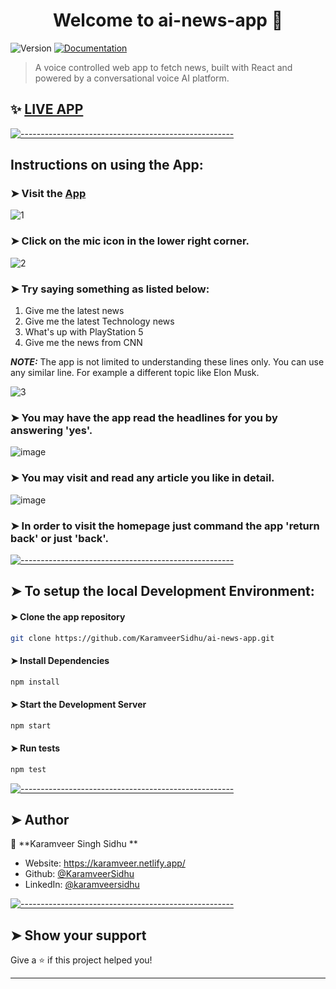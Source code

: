 <!-- ⚠️ This README has been generated from the file(s) "blueprint.md" ⚠️--><h1 align="center">Welcome to ai-news-app 👋</h1>
<p>
  <img alt="Version" src="https://img.shields.io/badge/version-0.1.0-blue.svg?cacheSeconds=2592000" />
  <a href="https://github.com/KaramveerSidhu/ai-news-app" target="_blank">
    <img alt="Documentation" src="https://img.shields.io/badge/documentation-yes-brightgreen.svg" />
  </a>
</p>

> A voice controlled web app to fetch news, built with React and powered by a conversational voice AI platform.


## ✨ [LIVE APP](https://ainewsapp.netlify.app/)

[![-----------------------------------------------------](https://raw.githubusercontent.com/andreasbm/readme/master/assets/lines/colored.png)](#install)

## Instructions on using the App:
### ➤ Visit the [App](https://ainewsapp.netlify.app/)
![1](https://user-images.githubusercontent.com/51775341/113926341-abd62d80-9809-11eb-99c0-185b694c5a03.PNG)

### ➤ Click on the mic icon in the lower right corner.
![2](https://user-images.githubusercontent.com/51775341/113926414-bf819400-9809-11eb-8cbe-d9059854dd5f.PNG)

### ➤ Try saying something as listed below:
1. Give me the latest news 
2. Give me the latest Technology news
3. What's up with PlayStation 5
4. Give me the news from CNN 

 **_NOTE:_** The app is not limited to understanding these lines only. You can use any similar line. For example a different topic like Elon Musk.
 
![3](https://user-images.githubusercontent.com/51775341/113928648-b3e39c80-980c-11eb-859d-044b84478ce9.png)

### ➤ You may have the app read the headlines for you by answering 'yes'.
![image](https://user-images.githubusercontent.com/51775341/113926855-58181400-980a-11eb-8175-5daf283bd65d.png)

### ➤ You may visit and read any article you like in detail.
![image](https://user-images.githubusercontent.com/51775341/113926986-8269d180-980a-11eb-8cb2-4add45d29992.png)

### ➤ In order to visit the homepage just command the app 'return back' or just 'back'.

[![-----------------------------------------------------](https://raw.githubusercontent.com/andreasbm/readme/master/assets/lines/colored.png)](#install)
## ➤ To setup the local Development Environment:

#### ➤ Clone the app repository

```sh
git clone https://github.com/KaramveerSidhu/ai-news-app.git
```

#### ➤ Install Dependencies

```sh
npm install
```

#### ➤ Start the Development Server

```sh
npm start
```

#### ➤ Run tests

```sh
npm test
```


[![-----------------------------------------------------](https://raw.githubusercontent.com/andreasbm/readme/master/assets/lines/colored.png)](#author)

## ➤ Author

👤 **Karamveer Singh Sidhu **

* Website: https://karamveer.netlify.app/
* Github: [@KaramveerSidhu](https://github.com/KaramveerSidhu)
* LinkedIn: [@karamveersidhu](https://linkedin.com/in/karamveersidhu)


[![-----------------------------------------------------](https://raw.githubusercontent.com/andreasbm/readme/master/assets/lines/colored.png)](#show-your-support)

## ➤ Show your support

Give a ⭐️ if this project helped you!

***

